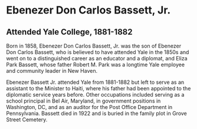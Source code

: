# Ebenezer Don Carlos Bassett, Jr.
## Attended Yale College, 1881-1882
Born in 1858, Ebenezer Don Carlos Bassett, Jr. was the son of Ebenezer Don Carlos Bassett, who is believed to have attended Yale in the 1850s and went on to a distinguished career as an educator and a diplomat, and Eliza Park Bassett, whose father Robert M. Park was a longtime Yale employee and community leader in New Haven. 

Ebenezer Bassett Jr. attended Yale from 1881-1882 but left to serve as an assistant to the Minister to Haiti, where his father had been appointed to the diplomatic service years before. Other occupations included serving as a school principal in Bel Air, Maryland, in government positions in Washington, DC, and as an auditor for the Post Office Department in Pennsylvania. Bassett died in 1922 and is buried in the family plot in Grove Street Cemetery. 

